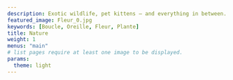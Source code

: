```yaml
---
description: Exotic wildlife, pet kittens — and everything in between. Uncover the beauty of the animal kingdom through your screen.
featured_image: Fleur_0.jpg
keywords: [Boucle, Oreille, Fleur, Plante]
title: Nature
weight: 1
menus: "main"
# list pages require at least one image to be displayed.
params:
  theme: light
---
```


